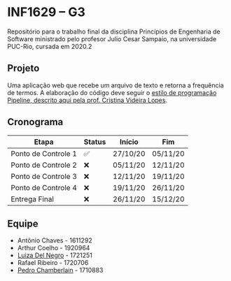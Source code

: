 # INF1629 – G3
Repositório para o trabalho final da disciplina Princípios de Engenharia de Software ministrado pelo profesor Julio Cesar Sampaio, na universidade PUC-Rio,  cursada em 2020.2

## Projeto
Uma aplicação web que recebe um arquivo de texto e retorna a frequência de termos. A elaboração do código deve seguir o [estilo de programação Pipeline, descrito aqui pela prof. Cristina Videira Lopes](https://github.com/crista/exercises-in-programming-style/tree/master/06-pipeline).

## Cronograma
Etapa               | Status | Início   | Fim
------------------- | ------ | -------- | ----
Ponto de Controle 1 | ✅    | 27/10/20 | 05/11/20
Ponto de Controle 2 | :x:    | 05/11/20 | 12/11/20
Ponto de Controle 3 | :x:    | 12/11/20 | 19/11/20
Ponto de Controle 4 | :x:    | 19/11/20 | 26/11/20
Entrega Final       | :x:    | 26/11/20 | 15/12/20

## Equipe
* Antônio Chaves - 1611292
* Arthur Coelho - 1920964
* [Luiza Del Negro](https://github.com/luizadelnegro) - 1721251
* Rafael Ribeiro - 1720706
* [Pedro Chamberlain](https://github.com/pedrochamberlain) - 1710883
